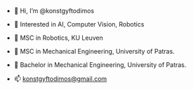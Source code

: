 - 👋 Hi, I’m @konstgyftodimos
- 👋 Interested in AI, Computer Vision, Robotics

- 💞️ MSC in Robotics, KU Leuven
- 🌱 MSC in Mechanical Engineering, University of Patras.
- 👀 Bachelor in Mechanical Engineering, University of Patras.

- 📫 konstgyftodimos@gmail.com


